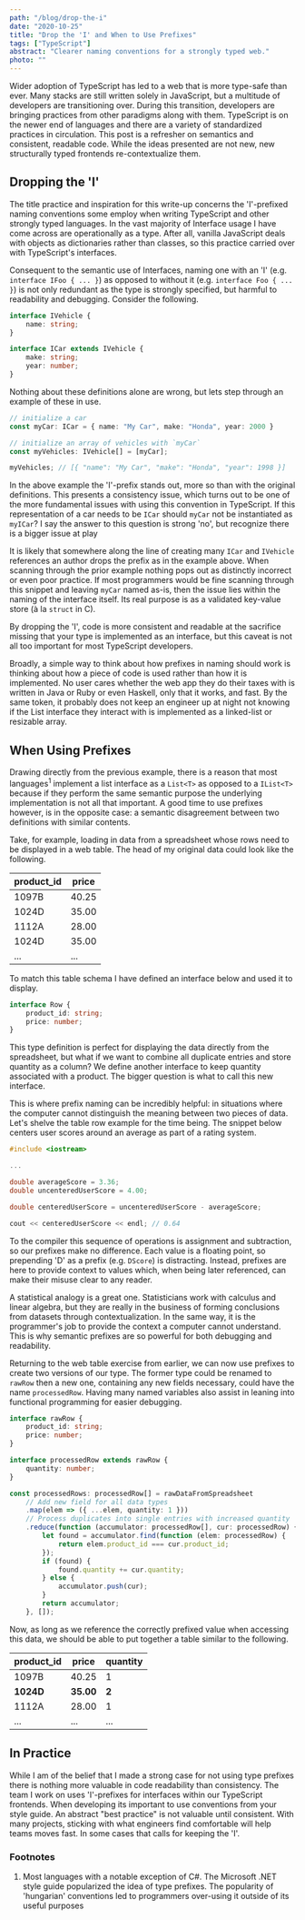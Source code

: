 ```yaml
---
path: "/blog/drop-the-i"
date: "2020-10-25"
title: "Drop the 'I' and When to Use Prefixes"
tags: ["TypeScript"]
abstract: "Clearer naming conventions for a strongly typed web."
photo: ""
---
```


Wider adoption of TypeScript has led to a web that is more type-safe  than ever. Many stacks are still written solely in JavaScript, but a multitude of developers are transitioning over. During this transition, developers are bringing practices from other paradigms along with them. TypeScript is on the newer end of languages and there are a variety of standardized practices in circulation. This post is a refresher on semantics and consistent, readable code. While the ideas presented are not new, new structurally typed frontends re-contextualize them.

## Dropping the 'I'

The title practice and inspiration for this write-up concerns the 'I'-prefixed naming conventions some employ when writing TypeScript and other strongly typed languages. In the vast majority of Interface usage I have come across are operationally as a type. After all, vanilla JavaScript deals with objects as dictionaries rather than classes, so this practice carried over with TypeScript's interfaces.

Consequent to the semantic use of Interfaces, naming one with an 'I' (e.g. `interface IFoo { ... }`) as opposed to without it (e.g. `interface Foo { ... }`) is not only redundant as the type is strongly specified, but harmful to readability and debugging. Consider the following.

```typescript
interface IVehicle {
	name: string;
}

interface ICar extends IVehicle {
    make: string;
	year: number;
}
```

Nothing about these definitions alone are wrong, but lets step through an example of these in use.

```typescript
// initialize a car
const myCar: ICar = { name: "My Car", make: "Honda", year: 2000 }

// initialize an array of vehicles with `myCar`
const myVehicles: IVehicle[] = [myCar];

myVehicles; // [{ "name": "My Car", "make": "Honda", "year": 1998 }]
```
In the above example the 'I'-prefix stands out, more so than with the original definitions. This presents a consistency issue, which turns out to be one of the more fundamental issues with using this convention in TypeScript. If this representation of a car needs to be `ICar` should `myCar` not be instantiated as `myICar`? I say the answer to this question is strong 'no', but recognize there is a bigger issue at play

It is likely that somewhere along the line of creating many `ICar` and `IVehicle` references an author drops the prefix as in the example above. When scanning through the prior example nothing pops out as distinctly incorrect or even poor practice. If most programmers would be fine scanning through this snippet and leaving `myCar` named as-is, then the issue lies within the naming of the interface itself. Its real purpose is as a validated key-value store (à la `struct` in C).

By dropping the 'I', code is more consistent and readable at the sacrifice missing that your type is implemented as an interface, but this caveat is not all too important for most TypeScript developers.

Broadly, a simple way to think about how prefixes in naming should work is thinking about how a piece of code is used rather than how it is implemented. No user cares whether the web app they do their taxes with is written in Java or Ruby or even Haskell, only that it works, and fast. By the same token, it probably does not keep an engineer up at night not knowing if the List interface they interact with is implemented as a linked-list or resizable array.

## When Using Prefixes

Drawing directly from the previous example, there is a reason that most languages<sup>1</sup> implement a list interface as a `List<T>` as opposed to a `IList<T>` because if they perform the same semantic purpose the underlying implementation is not all that important. A good time to use prefixes however, is in the opposite case: a semantic disagreement between two definitions with similar contents.

Take, for example, loading in data from a spreadsheet whose rows need to be displayed in a web table. The head of my original data could look like the following.

| product_id | price |
|--|--|
| 1097B | 40.25 |
| 1024D | 35.00 |
| 1112A | 28.00 |
| 1024D| 35.00 |
| ... | ... |

To match this table schema I have defined an interface below and used it to display.
```typescript
interface Row {
	product_id: string;
	price: number;
}
```
This type definition is perfect for displaying the data directly from the spreadsheet, but what if we want to combine all duplicate entries and store quantity as a column? We define another interface to keep quantity associated with a product. The bigger question is what to call this new interface.

This is where prefix naming can be incredibly helpful: in situations where the computer cannot distinguish the meaning between two pieces of data. Let's shelve the table row example for the time being. The snippet below centers user scores around an average as part of a rating system.
```cpp
#include <iostream>

...

double averageScore = 3.36;
double uncenteredUserScore = 4.00;

double centeredUserScore = uncenteredUserScore - averageScore;

cout << centeredUserScore << endl; // 0.64
```
To the compiler this sequence of operations is assignment and subtraction, so our prefixes make no difference. Each value is a floating point, so prepending 'D' as a prefix (e.g. `DScore`) is distracting. Instead, prefixes are here to provide context to values which, when being later referenced, can make their misuse clear to any reader.

A statistical analogy is a great one. Statisticians work with calculus and linear algebra, but they are really in the business of forming conclusions from datasets through contextualization. In the same way, it is the programmer's job to provide the context a computer cannot understand. This is why semantic prefixes are so powerful for both debugging and readability.

Returning to the web table exercise from earlier, we can now use prefixes to create two versions of our type. The former type could be renamed to `rawRow` then a new one, containing any new fields necessary, could have the name `processedRow`. Having many named variables also assist in leaning into functional programming for easier debugging.
```typescript
interface rawRow {
	product_id: string;
	price: number;
}

interface processedRow extends rawRow {
	quantity: number;
}

const processedRows: processedRow[] = rawDataFromSpreadsheet
	// Add new field for all data types
	.map(elem => ({ ...elem, quantity: 1 }))
	// Process duplicates into single entries with increased quantity
	.reduce(function (accumulator: processedRow[], cur: processedRow) {
		let found = accumulator.find(function (elem: processedRow) {
			return elem.product_id === cur.product_id;
		});
		if (found) {
			found.quantity += cur.quantity;
		} else {
			accumulator.push(cur);
		}
		return accumulator;
	}, []);
```
Now, as long as we reference the correctly prefixed value when accessing this data, we should be able to put together a table similar to the following.

| product_id | price | quantity |
|--|--|--|
| 1097B | 40.25 | 1 |
| **1024D** | **35.00** | **2** |
| 1112A | 28.00 | 1 |
| ... | ... | ... |

## In Practice
While I am of the belief that I made a strong case for not using type prefixes there is nothing more valuable in code readability than consistency. The team I work on uses 'I'-prefixes for interfaces within our TypeScript frontends. When developing its important to use conventions from your style guide. An abstract "best practice" is not valuable until consistent. With many projects, sticking with what engineers find comfortable will help teams moves fast. In some cases that calls for keeping the 'I'.

### Footnotes
1. Most languages with a notable exception of C#. The Microsoft .NET style guide popularized the idea of type prefixes. The popularity of 'hungarian' conventions led to programmers over-using it outside of its useful purposes
